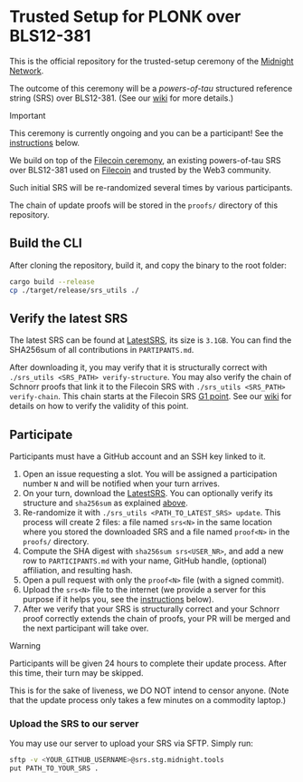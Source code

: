 # Trusted Setup for PLONK over BLS12-381  

This is the official repository for the trusted-setup ceremony of the 
[Midnight Network](https://midnight.network/).

The outcome of this ceremony will be a *powers-of-tau* structured reference
string (SRS) over BLS12-381. (See our [wiki](../../wiki) for more details.)

> [!IMPORTANT]  
> This ceremony is currently ongoing and you can be a participant! See the
> [instructions](#participate) below.

We build on top of the 
[Filecoin ceremony](https://trusted-setup.filecoin.io/phase1/), an existing
powers-of-tau SRS over BLS12-381 used on [Filecoin](https://filecoin.io/) and
trusted by the Web3 community.

Such initial SRS will be re-randomized several times by various participants.

The chain of update proofs will be stored in the `proofs/` directory of this
repository.

## Build the CLI

After cloning the repository, build it, and copy the binary to the root folder:
```sh
cargo build --release
cp ./target/release/srs_utils ./
```  

## Verify the latest SRS

The latest SRS can be found at [LatestSRS], its size is `3.1GB`. You can find the SHA256sum
of all contributions in `PARTIPANTS.md`.

After downloading it, you may verify that it is structurally correct with
`./srs_utils <SRS_PATH> verify-structure`.
You may also verify the chain of Schnorr proofs that link it to the
Filecoin SRS with `./srs_utils <SRS_PATH> verify-chain`.
This chain starts at the Filecoin SRS [G1 point](../../blob/master/filecoin_srs_g1_point).
See our [wiki](../../wiki) for details on how to verify the validity of this point.

## Participate

Participants must have a GitHub account and an SSH key linked to it.

1. Open an issue requesting a slot. You will be assigned a participation
number `N` and will be notified when your turn arrives.
2. On your turn, download the [LatestSRS]. You can optionally verify its
structure and `sha256sum` as explained [above](#verify-the-latest-srs).
3. Re-randomize it with `./srs_utils <PATH_TO_LATEST_SRS> update`. This process
will create 2 files: a file named `srs<N>` in the same location where you stored the downloaded SRS and
a file named `proof<N>` in the `proofs/` directory.
4. Compute the SHA digest with `sha256sum srs<USER_NR>`, and add 
a new row to `PARTICIPANTS.md` with your name, GitHub handle, (optional) affiliation, and resulting hash.
5. Open a pull request with only the `proof<N>` file (with a signed commit).
6. Upload the `srs<N>` file to the internet (we provide a server for this purpose if
it helps you, see the [instructions](#upload-the-srs-to-our-server) below).
7. After we verify that your SRS is structurally correct and your Schnorr proof
correctly extends the chain of proofs, your PR will be merged and the next
participant will take over.

> [!WARNING]  
> Participants will be given 24 hours to complete their update process.
> After this time, their turn may be skipped.
>
> This is for the sake of liveness, we DO NOT intend to censor anyone.
> (Note that the update process only takes a few minutes on a commodity laptop.)

### Upload the SRS to our server

You may use our server to upload your SRS via SFTP.
Simply run:

```sh
sftp -v <YOUR_GITHUB_USERNAME>@srs.stg.midnight.tools
put PATH_TO_YOUR_SRS .
```

[LatestSRS]: #TBD